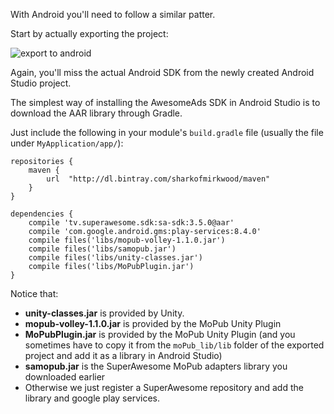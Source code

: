 With Android you'll need to follow a similar patter.

Start by actually exporting the project:

![](img/IMG_15_MoPub10.png "export to android")

Again, you'll miss the actual Android SDK from the newly created Android Studio project.

The simplest way of installing the AwesomeAds SDK in Android Studio is to download the AAR library through Gradle.

Just include the following in your module's `build.gradle` file (usually the file under `MyApplication/app/`):

```
repositories {
    maven {
        url  "http://dl.bintray.com/sharkofmirkwood/maven"
    }
}

dependencies {
    compile 'tv.superawesome.sdk:sa-sdk:3.5.0@aar'
    compile 'com.google.android.gms:play-services:8.4.0'
    compile files('libs/mopub-volley-1.1.0.jar')
    compile files('libs/samopub.jar')
    compile files('libs/unity-classes.jar')
    compile files('libs/MoPubPlugin.jar')
}

```

Notice that:
  * **unity-classes.jar** is provided by Unity.
  * **mopub-volley-1.1.0.jar** is provided by the MoPub Unity Plugin
  * **MoPubPlugin.jar** is provided by the MoPub Unity Plugin (and you sometimes have to copy it from the `moPub_lib/lib` folder of the exported project and add it as a library in Android Studio)
  * **samopub.jar** is the SuperAwesome MoPub adapters library you downloaded earlier
  * Otherwise we just register a SuperAwesome repository and add the library and google play services.   
